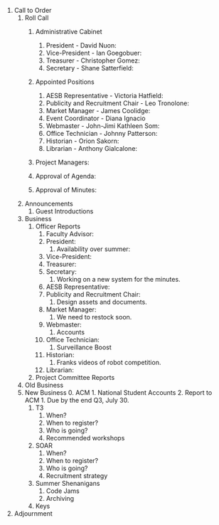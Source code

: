 1. Call to Order
	1. Roll Call
		1. Administrative Cabinet
			1. President - David Nuon:
			1. Vice-President - Ian Goegobuer:
			1. Treasurer - Christopher Gomez:
			1. Secretary - Shane Satterfield:
		1. Appointed Positions
			1. AESB Representative - Victoria Hatfield:
			1. Publicity and Recruitment Chair - Leo Tronolone:
			1. Market Manager - James Coolidge:
			1. Event Coordinator - Diana Ignacio
			1. Webmaster - John-Jimi Kathleen Som:
			1. Office Technician - Johnny Patterson:
			1. Historian - Orion Sakorn:
			1. Librarian - Anthony Gialcalone:

		1. Project Managers:
		1. Approval of Agenda:
		1. Approval of Minutes:
	2. Announcements
		1. Guest Introductions
	3. Business
		1. Officer Reports
			1. Faculty Advisor:
			1. President:
				1. Availability over summer:
			1. Vice-President:
			2. Treasurer:
			1. Secretary:
				1. Working on a new system for the minutes.
			1. AESB Representative:
			1. Publicity and Recruitment Chair:
				1. Design assets and documents.
			1. Market Manager:
				1. We need to restock soon.
			1. Webmaster:
				1. Accounts
			1. Office Technician:
				1. Surveillance Boost
			1. Historian:
				1. Franks videos of robot competition.
			1. Librarian:
		1. Project Committee Reports
	1. Old Business
	1. New Business
		0. ACM
			1. National Student Accounts
			2. Report to ACM
				1. Due by the end Q3, July 30. 
		1. T3
			1. When?
			1. When to register?
			1. Who is going?
			1. Recommended workshops
		2. SOAR
			1. When?
			1. When to register?
			1. Who is going?
			1. Recruitment strategy
		3. Summer Shenanigans
			1. Code Jams
			1. Archiving
		4. Keys
4. Adjournment
